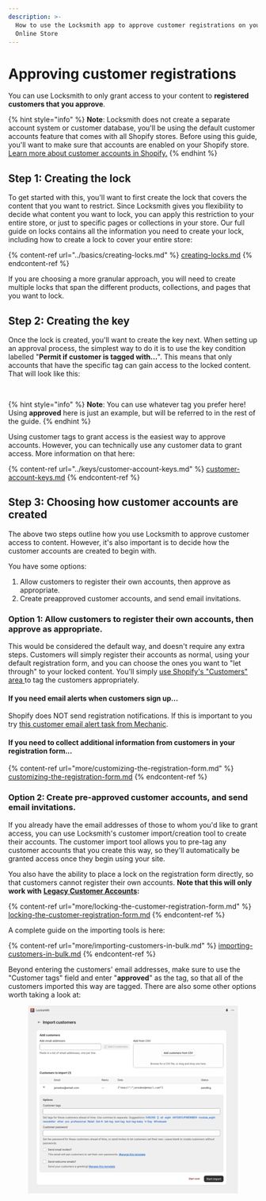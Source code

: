 ```yaml
---
description: >-
  How to use the Locksmith app to approve customer registrations on your Shopify
  Online Store
---
```


# Approving customer registrations

You can use Locksmith to only grant access to your content to **registered customers that you approve**.

{% hint style="info" %}
**Note**: Locksmith does not create a separate account system or customer database, you'll be using the default customer accounts feature that comes with all Shopify stores. Before using this guide, you'll want to make sure that accounts are enabled on your Shopify store. [Learn more about customer accounts in Shopify.](https://help.shopify.com/en/manual/customers/customer-accounts)
{% endhint %}

## Step 1: Creating the lock

To get started with this, you'll want to first create the lock that covers the content that you want to restrict. Since Locksmith gives you flexibility to decide what content you want to lock, you can apply this restriction to your entire store, or just to specific pages or collections in your store. Our full guide on locks contains all the information you need to create your lock, including how to create a lock to cover your entire store:

{% content-ref url="../basics/creating-locks.md" %}
[creating-locks.md](../basics/creating-locks.md)
{% endcontent-ref %}

If you are choosing a more granular approach, you will need to create multiple locks that span the different products, collections, and pages that you want to lock.

## Step 2: Creating the key

Once the lock is created, you'll want to create the key next. When setting up an approval process, the simplest way to do it is to use the key condition labelled "**Permit if customer is tagged with...**". This means that only accounts that have the specific tag can gain access to the locked content. That will look like this:

<figure><img src="../.gitbook/assets/Screenshot 2025-04-08 at 4.30.24 PM.png" alt=""><figcaption></figcaption></figure>

{% hint style="info" %}
**Note**: You can use whatever tag you prefer here! Using **approved** here is just an example, but will be referred to in the rest of the guide.
{% endhint %}

Using customer tags to grant access is the easiest way to approve accounts. However, you can technically use any customer data to grant access. More information on that here:

{% content-ref url="../keys/customer-account-keys.md" %}
[customer-account-keys.md](../keys/customer-account-keys.md)
{% endcontent-ref %}

## Step 3: Choosing how customer accounts are created

The above two steps outline how you use Locksmith to approve customer access to content. However, it's also important is to decide how the customer accounts are created to begin with.

You have some options:

1. Allow customers to register their own accounts, then approve as appropriate.
2. Create preapproved customer accounts, and send email invitations.

### Option 1: Allow customers to register their own accounts, then approve as appropriate.

This would be considered the default way, and doesn't require any extra steps. Customers will simply register their accounts as normal, using your default registration form, and you can choose the ones you want to "let through" to your locked content. You'll simply [use Shopify's "Customers" area ](https://help.shopify.com/en/manual/customers/manage-customers#edit-a-customers-tags)to tag the customers appropriately.

#### If you need email alerts when customers sign up...

Shopify does NOT send registration notifications. If this is important to you try [this customer email alert task from Mechanic](https://tasks.mechanic.dev/customer-signup-email).

#### If you need to collect additional information from customers in your registration form...

{% content-ref url="more/customizing-the-registration-form.md" %}
[customizing-the-registration-form.md](more/customizing-the-registration-form.md)
{% endcontent-ref %}

### Option 2: Create pre-approved customer accounts, and send email invitations.

If you already have the email addresses of those to whom you'd like to grant access, you can use Locksmith's customer import/creation tool to create their accounts. The customer import tool allows you to pre-tag any customer accounts that you create this way, so they'll automatically be granted access once they begin using your site.&#x20;

You also have the ability to place a lock on the registration form directly, so that customers cannot register their own accounts. **Note that this will only work with** [**Legacy Customer Accounts**](https://help.shopify.com/en/manual/customers/customer-accounts)**:**

{% content-ref url="more/locking-the-customer-registration-form.md" %}
[locking-the-customer-registration-form.md](more/locking-the-customer-registration-form.md)
{% endcontent-ref %}

A complete guide on the importing tools is here:

{% content-ref url="more/importing-customers-in-bulk.md" %}
[importing-customers-in-bulk.md](more/importing-customers-in-bulk.md)
{% endcontent-ref %}

Beyond entering the customers' email addresses, make sure to use the "Customer tags" field and enter "**approved**" as the tag, so that all of the customers imported this way are tagged. There are also some other options worth taking a look at:

<figure><img src="../.gitbook/assets/import-customers-page2.png" alt=""><figcaption></figcaption></figure>
